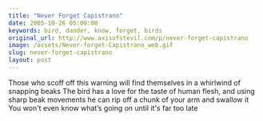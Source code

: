 ```yaml
---
title: "Never Forget Capistrano"
date: 2005-10-26 05:00:00
keywords: bird, dander, know, forget, birds
original_url: http://www.axisofstevil.com/p/never-forget-capistrano
image: /assets/Never-forget-Capistrano_web.gif
slug: never-forget-capistrano
layout: post
---
```


Those who scoff off this warning will find themselves in a whirlwind of snapping beaks The bird has a love for the taste of human flesh, and using sharp beak movements he can rip off a chunk of your arm and swallow it You won&#039;t even know what’s going on until it&#039;s far too late

